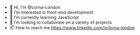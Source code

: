 - 👋 Hi, I’m @Lorna-London
- 👀 I’m interested in front-end development
- 🌱 I’m currently learning JavaScript
- 💞️ I’m looking to collaborate on a variety of projects 
- 📫 How to reach me https://www.linkedin.com/in/lorna-london

<!---
Lorna-London/Lorna-London is a ✨ special ✨ repository because its `README.md` (this file) appears on your GitHub profile.
You can click the Preview link to take a look at your changes.
--->


